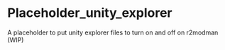 # Placeholder_unity_explorer
A placeholder to put unity explorer files to turn on and off on r2modman (WIP)
